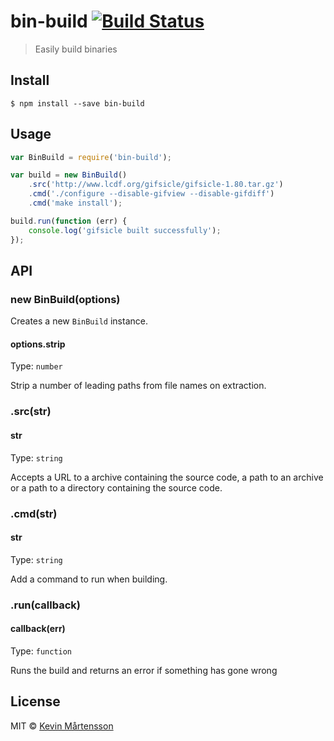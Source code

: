 # bin-build [![Build Status](https://travis-ci.org/kevva/bin-build.svg?branch=master)](https://travis-ci.org/kevva/bin-build)

> Easily build binaries


## Install

```
$ npm install --save bin-build
```


## Usage

```js
var BinBuild = require('bin-build');

var build = new BinBuild()
    .src('http://www.lcdf.org/gifsicle/gifsicle-1.80.tar.gz')
    .cmd('./configure --disable-gifview --disable-gifdiff')
    .cmd('make install');

build.run(function (err) {
    console.log('gifsicle built successfully');
});
```


## API

### new BinBuild(options)

Creates a new `BinBuild` instance.

#### options.strip

Type: `number`

Strip a number of leading paths from file names on extraction.

### .src(str)

#### str

Type: `string`

Accepts a URL to a archive containing the source code, a path to an archive or a
path to a directory containing the source code.

### .cmd(str)

#### str

Type: `string`

Add a command to run when building.

### .run(callback)

#### callback(err)

Type: `function`

Runs the build and returns an error if something has gone wrong


## License

MIT © [Kevin Mårtensson](https://github.com/kevva)
